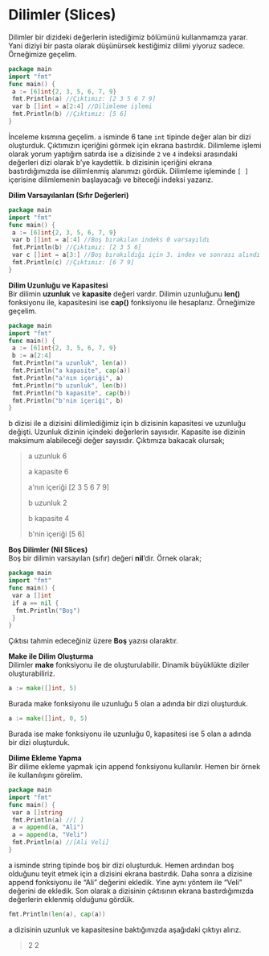# Dilimler \(Slices\)

Dilimler bir dizideki değerlerin istediğimiz bölümünü kullanmamıza yarar. Yani diziyi bir pasta olarak düşünürsek kestiğimiz dilimi yiyoruz sadece. Örneğimize geçelim.

```go
package main
import "fmt"
func main() {
 a := [6]int{2, 3, 5, 6, 7, 9}
 fmt.Println(a) //Çıktımız: [2 3 5 6 7 9]
 var b []int = a[2:4] //Dilimleme işlemi
 fmt.Println(b) //Çıktımız: [5 6]
}
```

İnceleme kısmına geçelim. `a` isminde 6 tane `int` tipinde değer alan bir dizi oluşturduk. Çıktımızın içeriğini görmek için ekrana bastırdık. Dilimleme işlemi olarak yorum yaptığım satırda ise `a` dizisinde `2` ve `4` indeksi arasındaki değerleri dizi olarak b’ye kaydettik. b dizisinin içeriğini ekrana bastırdığımızda ise dilimlenmiş alanımızı gördük. Dilimleme işleminde `[ ]` içerisine dilimlemenin başlayacağı ve biteceği indeksi yazarız.

**Dilim Varsayılanları \(Sıfır Değerleri\)**

```go
package main
import "fmt"
func main() {
 a := [6]int{2, 3, 5, 6, 7, 9}
 var b []int = a[:4] //Boş bırakılan indeks 0 varsayıldı
 fmt.Println(b) //Çıktımız: [2 3 5 6]
 var c []int = a[3:] //Boş bırakıldığı için 3. index ve sonrası alındı
 fmt.Println(c) //Çıktımız: [6 7 9]
}
```

**Dilim Uzunluğu ve Kapasitesi**  
Bir dilimin **uzunluk** ve **kapasite** değeri vardır. Dilimin uzunluğunu **len\(\)** fonksiyonu ile, kapasitesini ise **cap\(\)** fonksiyonu ile hesaplarız. Örneğimize geçelim.

```go
package main
import "fmt"
func main() {
 a := [6]int{2, 3, 5, 6, 7, 9}
 b := a[2:4]
 fmt.Println("a uzunluk", len(a))
 fmt.Println("a kapasite", cap(a))
 fmt.Println("a'nın içeriği", a)
 fmt.Println("b uzunluk", len(b))
 fmt.Println("b kapasite", cap(b))
 fmt.Println("b'nin içeriği", b)
}
```

b dizisi ile a dizisini dilimlediğimiz için b dizisinin kapasitesi ve uzunluğu değişti. Uzunluk dizinin içindeki değerlerin sayısıdır. Kapasite ise dizinin maksimum alabileceği değer sayısıdır. Çıktımıza bakacak olursak;

> a uzunluk 6 
>
> a kapasite 6 
>
> a'nın içeriği \[2 3 5 6 7 9\] 
>
> b uzunluk 2 
>
> b kapasite 4 
>
> b'nin içeriği \[5 6\]

**Boş Dilimler \(Nil Slices\)**  
Boş bir dilimin varsayılan \(sıfır\) değeri **nil**’dir. Örnek olarak;

```go
package main
import "fmt"
func main() {
 var a []int
 if a == nil {
  fmt.Println("Boş")
 }
}
```

Çıktısı tahmin edeceğiniz üzere **Boş** yazısı olaraktır.

  
**Make ile Dilim Oluşturma**  
Dilimler **make** fonksiyonu ile de oluşturulabilir. Dinamik büyüklükte diziler oluşturabiliriz.

```go
a := make([]int, 5)
```

Burada make fonksiyonu ile uzunluğu 5 olan a adında bir dizi oluşturduk.

```go
a := make([]int, 0, 5)
```

Burada ise make fonksiyonu ile uzunluğu 0, kapasitesi ise 5 olan a adında bir dizi oluşturduk.

  
**Dilime Ekleme Yapma**  
Bir dilime ekleme yapmak için append fonksiyonu kullanılır. Hemen bir örnek ile kullanılışını görelim.

```go
package main
import "fmt"
func main() {
 var a []string
 fmt.Println(a) //[ ]
 a = append(a, "Ali")
 a = append(a, "Veli")
 fmt.Println(a) //[Ali Veli]
}
```

a isminde string tipinde boş bir dizi oluşturduk. Hemen ardından boş olduğunu teyit etmek için a dizisini ekrana bastırdık. Daha sonra a dizisine append fonksiyonu ile “Ali” değerini ekledik. Yine aynı yöntem ile “Veli” değerini de ekledik. Son olarak a dizisinin çıktısının ekrana bastırdığımızda değerlerin eklenmiş olduğunu gördük.

```go
fmt.Println(len(a), cap(a))
```

a dizisinin uzunluk ve kapasitesine baktığımızda aşağıdaki çıktıyı alırız.

> 2 2

